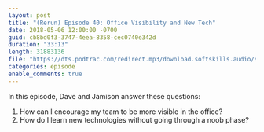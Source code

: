 ```yaml
---
layout: post
title: "(Rerun) Episode 40: Office Visibility and New Tech"
date: 2018-05-06 12:00:00 -0700
guid: cb8bd0f3-3747-4eea-8358-cec0740e342d
duration: "33:13"
length: 31883136
file: "https://dts.podtrac.com/redirect.mp3/download.softskills.audio/sse-040.mp3"
categories: episode
enable_comments: true
---
```


In this episode, Dave and Jamison answer these questions:

1. How can I encourage my team to be more visible in the office?
2. How do I learn new technologies without going through a noob phase?
